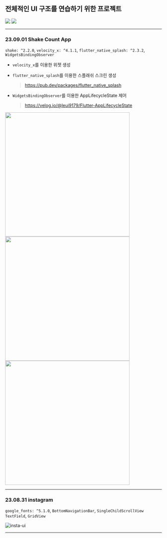 ## 전체적인 UI 구조를 연습하기 위한 프로젝트

<img src="https://img.shields.io/badge/dart 3.0.5-0175C2?style=for-the-badge&logo=dart&logoColor=white"> <img src="https://img.shields.io/badge/flutter 3.13.1-02569B?style=for-the-badge&logo=flutter&logoColor=white">

---

### 23.09.01 Shake Count App
`shake: ^2.2.0`, 
`velocity_x: ^4.1.1`, 
`flutter_native_splash: ^2.3.2`,
`WidgetsBindingObserver`

- `velocity_x`를 이용한 위젯 생성
- `flutter_native_splash`를 이용한 스플래쉬 스크린 생성 
    > https://pub.dev/packages/flutter_native_splash

- `WidgetsBindingObserver`를 이용한 AppLifecycleState 제어
    > https://velog.io/@leui9179/Flutter-AppLifecycleState

<img src = "https://github.com/Eui9179/flutter-ui-practice/assets/83222282/5963f00d-6689-464e-b607-67c13f280717" width="width 200" height="400">
<img src = "https://github.com/Eui9179/flutter-ui-practice/assets/83222282/addf5814-b8d4-46ac-8b3c-adf1f9d99a50" width="width 200" height="400">

<img src = "https://github.com/Eui9179/flutter-ui-practice/assets/83222282/e823bfb3-d929-42be-a984-6480093caf0b" width="width 400" height="400">

---

### 23.08.31 instagram
`google_fonts: ^5.1.0`, 
`BottomNavigationBar`,
`SingleChildScrollView`
`TextField`,
`GridView`

![insta-ui](https://github.com/Eui9179/flutter-ui-practice/assets/83222282/c5f71836-3f9e-4a67-8650-89720a54fd0e)

---
